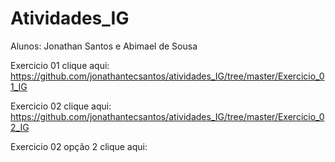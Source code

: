 # Atividades_IG

Alunos: Jonathan Santos e Abimael de Sousa

Exercicio 01 clique aqui:
https://github.com/jonathantecsantos/atividades_IG/tree/master/Exercicio_01_IG

Exercicio 02 clique aqui:
https://github.com/jonathantecsantos/atividades_IG/tree/master/Exercicio_02_IG

Exercicio 02 opção 2 clique aqui:
